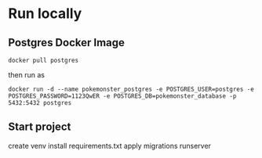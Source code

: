 # Run locally

## Postgres Docker Image
```
docker pull postgres
```
then run as
```
docker run -d --name pokemonster_postgres -e POSTGRES_USER=postgres -e POSTGRES_PASSWORD=1123QwER -e POSTGRES_DB=pokemonster_database -p 5432:5432 postgres
```

## Start project
create venv
install requirements.txt
apply migrations
runserver
